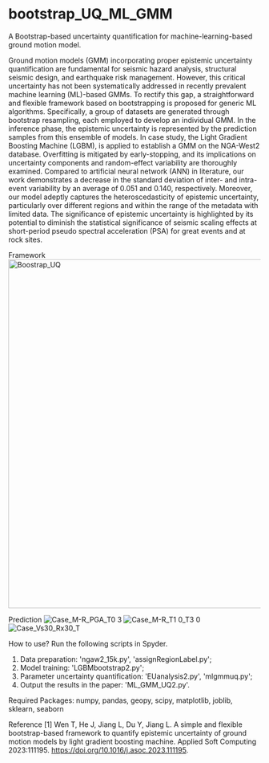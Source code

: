 # bootstrap_UQ_ML_GMM

A Bootstrap-based uncertainty quantification for machine-learning-based ground motion model.

Ground motion models (GMM) incorporating proper epistemic uncertainty quantification are fundamental for seismic hazard analysis, structural seismic design, and earthquake risk management. However, this critical uncertainty has not been systematically addressed in recently prevalent machine learning (ML)-based GMMs. To rectify this gap, a straightforward and flexible framework based on bootstrapping is proposed for generic ML algorithms. Specifically, a group of datasets are generated through bootstrap resampling, each employed to develop an individual GMM. In the inference phase, the epistemic uncertainty is represented by the prediction samples from this ensemble of models. In case study, the Light Gradient Boosting Machine (LGBM), is applied to establish a GMM on the NGA-West2 database. Overfitting is mitigated by early-stopping, and its implications on uncertainty components and random-effect variability are thoroughly examined. Compared to artificial neural network (ANN) in literature, our work demonstrates a decrease in the standard deviation of inter- and intra-event variability by an average of 0.051 and 0.140, respectively. Moreover, our model adeptly captures the heteroscedasticity of epistemic uncertainty, particularly over different regions and within the range of the metadata with limited data. The significance of epistemic uncertainty is highlighted by its potential to diminish the statistical significance of seismic scaling effects at short-period pseudo spectral acceleration (PSA) for great events and at rock sites.

Framework
<img width="695" alt="Boostrap_UQ" src="https://github.com/user-attachments/assets/441e90db-e0a5-40ec-a00a-4d869fb1b9dc">

Prediction
![Case_M-R_PGA_T0 3](https://github.com/user-attachments/assets/0110c1f2-31bd-46be-b18f-6b98334040df)
![Case_M-R_T1 0_T3 0](https://github.com/user-attachments/assets/7ba9a97e-04e7-4053-bd91-061fc1ae1b16)
![Case_Vs30_Rx30_T](https://github.com/user-attachments/assets/7159045b-66af-45c8-a09d-365e0c712435)

How to use? Run the following scripts in Spyder.
1) Data preparation: 'ngaw2_15k.py', 'assignRegionLabel.py';
2) Model training: 'LGBMbootstrap2.py';
3) Parameter uncertainty quantification: 'EUanalysis2.py', 'mlgmmuq.py';
4) Output the results in the paper: 'ML_GMM_UQ2.py'.

Required Packages:
numpy, pandas, geopy, scipy, matplotlib, joblib, sklearn, seaborn

Reference
[1] Wen T, He J, Jiang L, Du Y, Jiang L. A simple and flexible bootstrap-based framework to quantify epistemic uncertainty of ground motion models by light gradient boosting machine. Applied Soft Computing 2023:111195. https://doi.org/10.1016/j.asoc.2023.111195.
